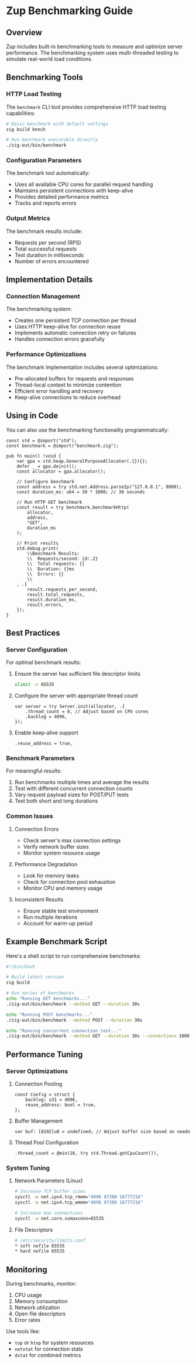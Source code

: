 # Zup Benchmarking Guide

## Overview

Zup includes built-in benchmarking tools to measure and optimize server performance. The benchmarking system uses multi-threaded testing to simulate real-world load conditions.

## Benchmarking Tools

### HTTP Load Testing

The `benchmark` CLI tool provides comprehensive HTTP load testing capabilities:

```bash
# Basic benchmark with default settings
zig build bench

# Run benchmark executable directly
./zig-out/bin/benchmark
```

### Configuration Parameters

The benchmark tool automatically:
- Uses all available CPU cores for parallel request handling
- Maintains persistent connections with keep-alive
- Provides detailed performance metrics
- Tracks and reports errors

### Output Metrics

The benchmark results include:
- Requests per second (RPS)
- Total successful requests
- Test duration in milliseconds
- Number of errors encountered

## Implementation Details

### Connection Management

The benchmarking system:
- Creates one persistent TCP connection per thread
- Uses HTTP keep-alive for connection reuse
- Implements automatic connection retry on failures
- Handles connection errors gracefully

### Performance Optimizations

The benchmark implementation includes several optimizations:
- Pre-allocated buffers for requests and responses
- Thread-local context to minimize contention
- Efficient error handling and recovery
- Keep-alive connections to reduce overhead

## Using in Code

You can also use the benchmarking functionality programmatically:

```zig
const std = @import("std");
const benchmark = @import("benchmark.zig");

pub fn main() !void {
    var gpa = std.heap.GeneralPurposeAllocator(.{}){};
    defer _ = gpa.deinit();
    const allocator = gpa.allocator();

    // Configure benchmark
    const address = try std.net.Address.parseIp("127.0.0.1", 8080);
    const duration_ms: u64 = 30 * 1000; // 30 seconds

    // Run HTTP GET benchmark
    const result = try benchmark.benchmarkHttp(
        allocator,
        address,
        "GET",
        duration_ms
    );

    // Print results
    std.debug.print(
        \\Benchmark Results:
        \\  Requests/second: {d:.2}
        \\  Total requests: {}
        \\  Duration: {}ms
        \\  Errors: {}
        \\
    , .{
        result.requests_per_second,
        result.total_requests,
        result.duration_ms,
        result.errors,
    });
}
```

## Best Practices

### Server Configuration

For optimal benchmark results:
1. Ensure the server has sufficient file descriptor limits
   ```bash
   ulimit -n 65535
   ```

2. Configure the server with appropriate thread count
   ```zig
   var server = try Server.init(allocator, .{
       .thread_count = 8, // Adjust based on CPU cores
       .backlog = 4096,
   });
   ```

3. Enable keep-alive support
   ```zig
   .reuse_address = true,
   ```

### Benchmark Parameters

For meaningful results:
1. Run benchmarks multiple times and average the results
2. Test with different concurrent connection counts
3. Vary request payload sizes for POST/PUT tests
4. Test both short and long durations

### Common Issues

1. Connection Errors
   - Check server's max connection settings
   - Verify network buffer sizes
   - Monitor system resource usage

2. Performance Degradation
   - Look for memory leaks
   - Check for connection pool exhaustion
   - Monitor CPU and memory usage

3. Inconsistent Results
   - Ensure stable test environment
   - Run multiple iterations
   - Account for warm-up period

## Example Benchmark Script

Here's a shell script to run comprehensive benchmarks:

```bash
#!/bin/bash

# Build latest version
zig build

# Run series of benchmarks
echo "Running GET benchmarks..."
./zig-out/bin/benchmark --method GET --duration 30s

echo "Running POST benchmarks..."
./zig-out/bin/benchmark --method POST --duration 30s

echo "Running concurrent connection test..."
./zig-out/bin/benchmark --method GET --duration 30s --connections 1000
```

## Performance Tuning

### Server Optimizations

1. Connection Pooling
   ```zig
   const Config = struct {
       backlog: u31 = 4096,
       reuse_address: bool = true,
   };
   ```

2. Buffer Management
   ```zig
   var buf: [8192]u8 = undefined; // Adjust buffer size based on needs
   ```

3. Thread Pool Configuration
   ```zig
   .thread_count = @min(16, try std.Thread.getCpuCount()),
   ```

### System Tuning

1. Network Parameters (Linux)
   ```bash
   # Increase TCP buffer sizes
   sysctl -w net.ipv4.tcp_rmem="4096 87380 16777216"
   sysctl -w net.ipv4.tcp_wmem="4096 87380 16777216"

   # Increase max connections
   sysctl -w net.core.somaxconn=65535
   ```

2. File Descriptors
   ```bash
   # /etc/security/limits.conf
   * soft nofile 65535
   * hard nofile 65535
   ```

## Monitoring

During benchmarks, monitor:
1. CPU usage
2. Memory consumption
3. Network utilization
4. Open file descriptors
5. Error rates

Use tools like:
- `top` or `htop` for system resources
- `netstat` for connection stats
- `dstat` for combined metrics
